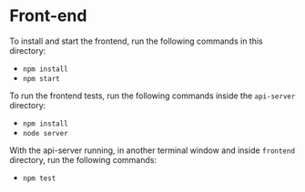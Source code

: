# Front-end

To install and start the frontend, run the following commands in this directory:

* `npm install`
* `npm start`

To run the frontend tests, run the following commands inside the `api-server` directory:

* `npm install`
* `node server`

With the api-server running, in another terminal window and inside `frontend` directory, run the following commands:

* `npm test`
